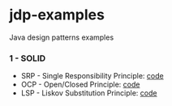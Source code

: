 # jdp-examples
Java design patterns examples

### 1 - SOLID
* SRP - Single Responsibility Principle: [code](src/main/java/learn/dp/jdpexamples/c01solid/srp)
* OCP - Open/Closed Principle: [code](src/main/java/learn/dp/jdpexamples/c01solid/ocp)
* LSP - Liskov Substitution Principle: [code](src/main/java/learn/dp/jdpexamples/c01solid/lsp)
